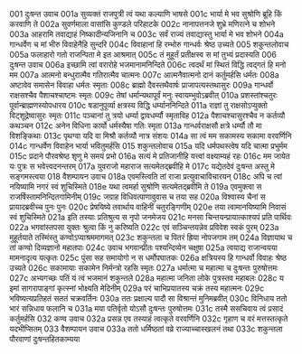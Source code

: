 001	दुःषन्त उवाच
001a	सुव्यक्तं राजपुत्री त्वं यथा कल्याणि भाषसे
001c	भार्या मे भव सुश्रोणि ब्रूहि किं करवाणि ते
002a	सुवर्णमाला वासांसि कुण्डले परिहाटके
002c	नानापत्तनजे शुभ्रे मणिरत्ने च शोभने
003a	आहरामि तवाद्याहं निष्कादीन्यजिनानि च
003c	सर्वं राज्यं तवाद्यास्तु भार्या मे भव शोभने
004a	गान्धर्वेण च मां भीरु विवाहेनैहि सुन्दरि
004c	विवाहानां हि रम्भोरु गान्धर्वः श्रेष्ठ उच्यते
005	शकुन्तलोवाच
005a	फलाहारो गतो राजन्पिता मे इत आश्रमात्
005c	तं मुहूर्तं प्रतीक्षस्व स मां तुभ्यं प्रदास्यति
006	दुःषन्त उवाच
006a	इच्छामि त्वां वरारोहे भजमानामनिन्दिते
006c	त्वदर्थं मां स्थितं विद्धि त्वद्गतं हि मनो मम
007a	आत्मनो बन्धुरात्मैव गतिरात्मैव चात्मनः
007c	आत्मनैवात्मनो दानं कर्तुमर्हसि धर्मतः
008a	अष्टावेव समासेन विवाहा धर्मतः स्मृताः
008c	ब्राह्मो दैवस्तथैवार्षः प्राजापत्यस्तथासुरः
009a	गान्धर्वो राक्षसश्चैव पैशाचश्चाष्टमः स्मृतः
009c	तेषां धर्मान्यथापूर्वं मनुः स्वायम्भुवोऽब्रवीत्
010a	प्रशस्तांश्चतुरः पूर्वान्ब्राह्मणस्योपधारय
010c	षडानुपूर्व्या क्षत्रस्य विद्धि धर्म्याननिन्दिते
011a	राज्ञां तु राक्षसोऽप्युक्तो विट्शूद्रेष्वासुरः स्मृतः
011c	पञ्चानां तु त्रयो धर्म्या द्वावधर्म्यौ स्मृताविह
012a	पैशाचश्चासुरश्चैव न कर्तव्यौ कथञ्चन
012c	अनेन विधिना कार्यो धर्मस्यैषा गतिः स्मृता
013a	गान्धर्वराक्षसौ क्षत्रे धर्म्यौ तौ मा विशङ्किथाः
013c	पृथग्वा यदि वा मिश्रौ कर्तव्यौ नात्र संशयः
014a	सा त्वं मम सकामस्य सकामा वरवर्णिनि
014c	गान्धर्वेण विवाहेन भार्या भवितुमर्हसि
015	शकुन्तलोवाच
015a	यदि धर्मपथस्त्वेष यदि चात्मा प्रभुर्मम
015c	प्रदाने पौरवश्रेष्ठ शृणु मे समयं प्रभो
016a	सत्यं मे प्रतिजानीहि यत्त्वां वक्ष्याम्यहं रहः
016c	मम जायेत यः पुत्रः स भवेत्त्वदनन्तरम्
017a	युवराजो महाराज सत्यमेतद्ब्रवीहि मे
017c	यद्येतदेवं दुःषन्त अस्तु मे सङ्गमस्त्वया
018	वैशम्पायन उवाच
018a	एवमस्त्विति तां राजा प्रत्युवाचाविचारयन्
018c	अपि च त्वां नयिष्यामि नगरं स्वं शुचिस्मिते
018e	यथा त्वमर्हा सुश्रोणि सत्यमेतद्ब्रवीमि ते
019a	एवमुक्त्वा स राजर्षिस्तामनिन्दितगामिनीम्
019c	जग्राह विधिवत्पाणावुवास च तया सह
020a	विश्वास्य चैनां स प्रायादब्रवीच्च पुनः पुनः
020c	प्रेषयिष्ये तवार्थाय वाहिनीं चतुरङ्गिणीम्
020e	तया त्वामानयिष्यामि निवासं स्वं शुचिस्मिते
021a	इति तस्याः प्रतिश्रुत्य स नृपो जनमेजय
021c	मनसा चिन्तयन्प्रायात्काश्यपं प्रति पार्थिवः
022a	भगवांस्तपसा युक्तः श्रुत्वा किं नु करिष्यति
022c	एवं सञ्चिन्तयन्नेव प्रविवेश स्वकं पुरम्
023a	मुहूर्तयाते तस्मिंस्तु कण्वोऽप्याश्रममागमत्
023c	शकुन्तला च पितरं ह्रिया नोपजगाम तम्
024a	विज्ञायाथ च तां कण्वो दिव्यज्ञानो महातपाः
024c	उवाच भगवान्प्रीतः पश्यन्दिव्येन चक्षुषा
025a	त्वयाद्य राजान्वयया मामनादृत्य यत्कृतः
025c	पुंसा सह समायोगो न स धर्मोपघातकः
026a	क्षत्रियस्य हि गान्धर्वो विवाहः श्रेष्ठ उच्यते
026c	सकामायाः सकामेन निर्मन्त्रो रहसि स्मृतः
027a	धर्मात्मा च महात्मा च दुःषन्तः पुरुषोत्तमः
027c	अभ्यगच्छः पतिं यं त्वं भजमानं शकुन्तले
028a	महात्मा जनिता लोके पुत्रस्तव महाबलः
028c	य इमां सागरापाङ्गां कृत्स्नां भोक्ष्यति मेदिनीम्
029a	परं चाभिप्रयातस्य चक्रं तस्य महात्मनः
029c	भविष्यत्यप्रतिहतं सततं चक्रवर्तिनः
030a	ततः प्रक्षाल्य पादौ सा विश्रान्तं मुनिमब्रवीत्
030c	विनिधाय ततो भारं सन्निधाय फलानि च
031a	मया पतिर्वृतो योऽसौ दुःषन्तः पुरुषोत्तमः
031c	तस्मै ससचिवाय त्वं प्रसादं कर्तुमर्हसि
032 	कण्व उवाच
032a	प्रसन्न एव तस्याहं त्वत्कृते वरवर्णिनि
032c	गृहाण च वरं मत्तस्तत्कृते यदभीप्सितम्
033	वैशम्पायन उवाच
033a	ततो धर्मिष्ठतां वव्रे राज्याच्चास्खलनं तथा
033c	शकुन्तला पौरवाणां दुःषन्तहितकाम्यया

